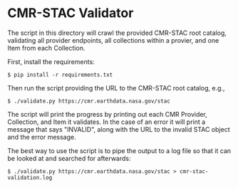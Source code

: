 # CMR-STAC Validator

The script in this directory will crawl the provided CMR-STAC root catalog, validating all provider endpoints, all collections within a provier, and one Item from each Collection.

First, install the requirements:

```
$ pip install -r requirements.txt
```

Then run the script providing the URL to the CMR-STAC root catalog, e.g., 

```
$ ./validate.py https://cmr.earthdata.nasa.gov/stac
```

The script will print the progress by printing out each CMR Provider, Collection, and Item it validates. In the case of an error it will print a message that says "INVALID", along with the URL to the invalid STAC object and the error message.

The best way to use the script is to pipe the output to a log file so that it can be looked at and searched for afterwards:

```
$ ./validate.py https://cmr.earthdata.nasa.gov/stac > cmr-stac-validation.log
```